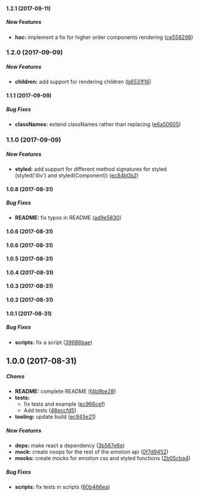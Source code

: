 #### 1.2.1 (2017-09-11)

##### New Features

* **hoc:** implement a fix for higher order components rendering ([ce558298](https://github.com/mscienski/emotion-enzyme-mock/commit/ce5582986ba9bb90f54494f2c853a6db126fa3a5))

### 1.2.0 (2017-09-09)

##### New Features

* **children:** add support for rendering children ([b6531f16](https://github.com/mscienski/emotion-enzyme-mock/commit/b6531f16ef77e4239fcb159e20d2b71c5742c25e))

#### 1.1.1 (2017-09-09)

##### Bug Fixes

* **classNames:** extend classNames rather than replacing ([e6a50605](https://github.com/mscienski/emotion-enzyme-mock/commit/e6a50605e7a6c659c54387629d7cfd45787afa9c))

### 1.1.0 (2017-09-09)

##### New Features

* **styled:** add support for different method signatures for styled (styled('div') and styled(Component)) ([ec84b0b2](https://github.com/mscienski/emotion-enzyme-mock/commit/ec84b0b2e526c866ecae007f2a5f9429b31ba209))

#### 1.0.8 (2017-08-31)

##### Bug Fixes

* **README:** fix typos in README ([ad9e5830](https://github.com/mscienski/emotion-enzyme-mock/commit/ad9e583054ce0b6048a4c1eecaea39afa788d5fd))

#### 1.0.6 (2017-08-31)

#### 1.0.6 (2017-08-31)

#### 1.0.5 (2017-08-31)

#### 1.0.4 (2017-08-31)

#### 1.0.3 (2017-08-31)

#### 1.0.2 (2017-08-31)

#### 1.0.1 (2017-08-31)

##### Bug Fixes

* **scripts:** fix a script ([39686bae](https://github.com/mscienski/emotion-enzyme-mock/commit/39686baeebeeded57ca7887317069406613eec89))

## 1.0.0 (2017-08-31)

##### Chores

* **README:** complete README ([f4b9be28](https://github.com/mscienski/emotion-enzyme-mock/commit/f4b9be285fdb1e8a2b944b810ed5e19010549bb5))
* **tests:**
  * fix tests and example ([ec966cef](https://github.com/mscienski/emotion-enzyme-mock/commit/ec966cefc200487fc523011014b2d96302734509))
  * Add tests ([48eccfd5](https://github.com/mscienski/emotion-enzyme-mock/commit/48eccfd5b484f4334086748395286d9b7cce5327))
* **tooling:** update build ([ec945e21](https://github.com/mscienski/emotion-enzyme-mock/commit/ec945e21b3be422f2c991543944e681f8fabc4a8))

##### New Features

* **deps:** make react a dependency ([3b567e6e](https://github.com/mscienski/emotion-enzyme-mock/commit/3b567e6ef2504b794d346e329149417560bef6d2))
* **mock:** create noops for the rest of the emotion api ([0f7d9452](https://github.com/mscienski/emotion-enzyme-mock/commit/0f7d945229c7f572ca3a8ec54b53976c4953d051))
* **mocks:** create mocks for emotion css and styled functions ([2b05cba4](https://github.com/mscienski/emotion-enzyme-mock/commit/2b05cba460cef42a707b7f9488582dc9e526b80b))

##### Bug Fixes

* **scripts:** fix tests in scripts ([60b466ea](https://github.com/mscienski/emotion-enzyme-mock/commit/60b466ea1a2820c00a02fff8fb4d66f5150fad58))

